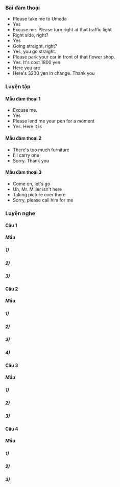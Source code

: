 ### Bài đàm thoại
- Please take me to Umeda
- Yes
- Excuse me. Please turn right at that traffic light
- Right side, right?
- Yes
- Going straight, right?
- Yes, you go straight.
- Please park your car in front of that flower shop.
- Yes. It's cost 1800 yen
- Here you are
- Here's 3200 yen in change. Thank you

### Luyện tập
#### Mẫu đàm thoại 1
- Excuse me.
- Yes
- Please lend me your pen for a moment
- Yes. Here it is
#### Mẫu đàm thoại 2
- There's too much furniture
- I'll carry one
- Sorry. Thank you
#### Mẫu đàm thoại 3
- Come on, let's go
- Uh, Mr. Miller isn't here
- Taking picture over there
- Sorry, please call him for me

### Luyện nghe
#### Câu 1
##### Mẫu

##### 1)

##### 2)


##### 3)

#### Câu 2
##### Mẫu

##### 1)


##### 2)


##### 3)

##### 4)

   
#### Câu 3
##### Mẫu

##### 1)

##### 2)

##### 3)

#### Câu 4
##### Mẫu

##### 1)

##### 2)

##### 3)

